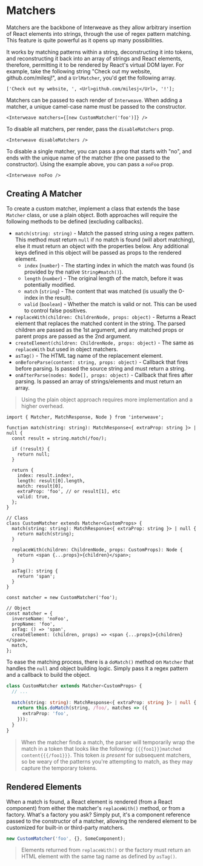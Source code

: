 # Matchers

Matchers are the backbone of Interweave as they allow arbitrary insertion of React elements into
strings, through the use of regex pattern matching. This feature is quite powerful as it opens up
many possibilities.

It works by matching patterns within a string, deconstructing it into tokens, and reconstructing it
back into an array of strings and React elements, therefore, permitting it to be rendered by React's
virtual DOM layer. For example, take the following string "Check out my website,
github.com/milesj!", and a `UrlMatcher`, you'd get the following array.

```tsx
['Check out my website, ', <Url>github.com/milesj</Url>, '!'];
```

Matchers can be passed to each render of `Interweave`. When adding a matcher, a unique camel-case
name must be passed to the constructor.

```tsx
<Interweave matchers={[new CustomMatcher('foo')]} />
```

To disable all matchers, per render, pass the `disableMatchers` prop.

```tsx
<Interweave disableMatchers />
```

To disable a single matcher, you can pass a prop that starts with "no", and ends with the unique
name of the matcher (the one passed to the constructor). Using the example above, you can pass a
`noFoo` prop.

```tsx
<Interweave noFoo />
```

## Creating A Matcher

To create a custom matcher, implement a class that extends the base `Matcher` class, or use a plain
object. Both approaches will require the following methods to be defined (excluding callbacks).

- `match(string: string)` - Match the passed string using a regex pattern. This method must return
  `null` if no match is found (will abort matching), else it must return an object with the
  properties below. Any additional keys defined in this object will be passed as props to the
  rendered element.
  - `index` (`number`) - The starting index in which the match was found (is provided by the native
    `String#match()`).
  - `length` (`number`) - The original length of the match, before it was potentially modified.
  - `match` (`string`) - The content that was matched (is usually the 0-index in the result).
  - `valid` (`boolean`) - Whether the match is valid or not. This can be used to control false
    positives.
- `replaceWith(children: ChildrenNode, props: object)` - Returns a React element that replaces the
  matched content in the string. The parsed children are passed as the 1st argument, and any matched
  props or parent props are passed as the 2nd argument.
- `createElement(children: ChildrenNode, props: object)` - The same as `replaceWith` but used in
  object matchers.
- `asTag()` - The HTML tag name of the replacement element.
- `onBeforeParse(content: string, props: object)` - Callback that fires before parsing. Is passed
  the source string and must return a string.
- `onAfterParse(nodes: Node[], props: object)` - Callback that fires after parsing. Is passed an
  array of strings/elements and must return an array.

> Using the plain object approach requires more implementation and a higher overhead.

```tsx
import { Matcher, MatchResponse, Node } from 'interweave';

function match(string: string): MatchResponse<{ extraProp: string }> | null {
  const result = string.match(/foo/);

  if (!result) {
    return null;
  }

  return {
    index: result.index!,
    length: result[0].length,
    match: result[0],
    extraProp: 'foo', // or result[1], etc
    valid: true,
  };
}

// Class
class CustomMatcher extends Matcher<CustomProps> {
  match(string: string): MatchResponse<{ extraProp: string }> | null {
    return match(string);
  }

  replaceWith(children: ChildrenNode, props: CustomProps): Node {
    return <span {...props}>{children}</span>;
  }

  asTag(): string {
    return 'span';
  }
}

const matcher = new CustomMatcher('foo');

// Object
const matcher = {
  inverseName: 'noFoo',
  propName: 'foo',
  asTag: () => 'span',
  createElement: (children, props) => <span {...props}>{children}</span>,
  match,
};
```

To ease the matching process, there is a `doMatch()` method on `Matcher` that handles the `null` and
object building logic. Simply pass it a regex pattern and a callback to build the object.

```ts
class CustomMatcher extends Matcher<CustomProps> {
  // ...

  match(string: string): MatchResponse<{ extraProp: string }> | null {
    return this.doMatch(string, /foo/, matches => ({
      extraProp: 'foo',
    }));
  }
}
```

> When the matcher finds a match, the parser will temporarily wrap the match in a token that looks
> like the following: `{{{foo1}}}matched content{{{/foo1}}}`. This token _is present_ for subsequent
> matchers, so be weary of the patterns you're attempting to match, as they may capture the
> temporary tokens.

## Rendered Elements

When a match is found, a React element is rendered (from a React component) from either the
matcher's `replaceWith()` method, or from a factory. What's a factory you ask? Simply put, it's a
component reference passed to the constructor of a matcher, allowing the rendered element to be
customized for built-in or third-party matchers.

```ts
new CustomMatcher('foo', {}, SomeComponent);
```

> Elements returned from `replaceWith()` or the factory must return an HTML element with the same
> tag name as defined by `asTag()`.
